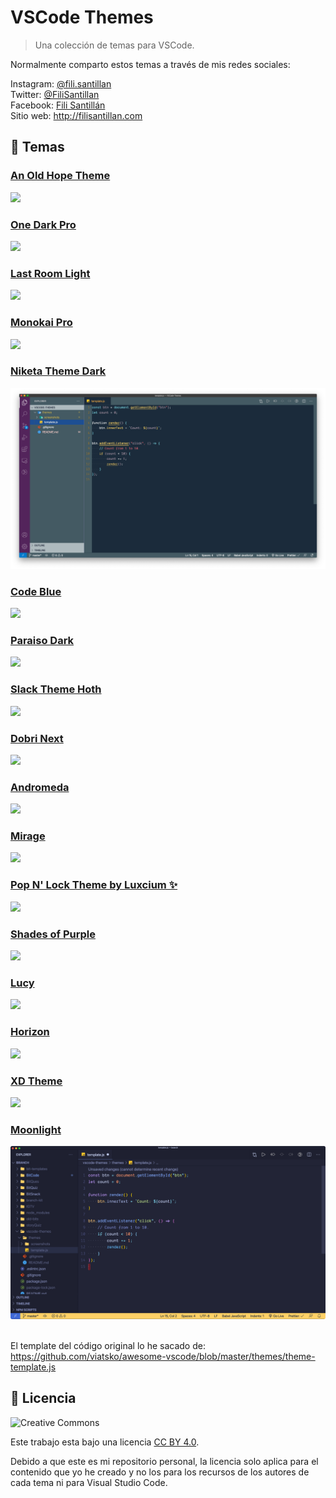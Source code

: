 # VSCode Themes

> Una colección de temas para VSCode.

Normalmente comparto estos temas a través de mis redes sociales:

Instagram: [@fili.santillan](https://www.instagram.com/fili.santillan/)  
Twitter: [@FiliSantillan](https://twitter.com/FiliSantillan)  
Facebook: [Fili Santillán](https://www.facebook.com/FiliSantillan96/)  
Sitio web: http://filisantillan.com

## 🎨 Temas

### [An Old Hope Theme](https://vscodethemes.com/e/dustinsanders.an-old-hope-theme-vscode)

<a href="https://vscodethemes.com/e/dustinsanders.an-old-hope-theme-vscode" target="_blank">
  <img src="./themes/screenshots/vstheme-an-old-hope-theme.png" />
</a>

### [One Dark Pro](https://vscodethemes.com/e/zhuangtongfa.Material-theme)

<a href="https://vscodethemes.com/e/zhuangtongfa.Material-theme" target="_blank">
  <img src="./themes/screenshots/vstheme-one-dark-pro.png" />
</a>

### [Last Room Light](https://marketplace.visualstudio.com/items?itemName=gerane.Theme-LastRoomLight)

<a href="https://marketplace.visualstudio.com/items?itemName=gerane.Theme-LastRoomLight" target="_blank">
  <img src="./themes/screenshots/vstheme-last-room-light.png" />
</a>

### [Monokai Pro](https://vscodethemes.com/e/monokai.theme-monokai-pro-vscode)

<a href="https://vscodethemes.com/e/monokai.theme-monokai-pro-vscode" target="_blank">
  <img src="./themes/screenshots/vstheme-monokai-pro.png" />
</a>

### [Niketa Theme Dark](https://marketplace.visualstudio.com/items?itemName=selfrefactor.niketa-dark-theme)

<a href="https://marketplace.visualstudio.com/items?itemName=selfrefactor.niketa-dark-theme" target="_blank">
  <img src="./themes/screenshots/vstheme-niketa.png" />
</a>

### [Code Blue](https://vscodethemes.com/e/Sujan.code-blue)

<a href="https://vscodethemes.com/e/Sujan.code-blue" target="_blank">
  <img src="./themes/screenshots/vstheme-code-blue.png" />
</a>

### [Paraiso Dark](https://marketplace.visualstudio.com/items?itemName=gerane.Theme-Paraisodark)

<a href="https://marketplace.visualstudio.com/items?itemName=gerane.Theme-Paraisodark" target="_blank">
  <img src="./themes/screenshots/vstheme-paraiso-dark.png" />
</a>

### [Slack Theme Hoth](https://vscodethemes.com/e/felipe-mendes.slack-theme)

<a href="https://vscodethemes.com/e/felipe-mendes.slack-theme" target="_blank">
  <img src="./themes/screenshots/vstheme-slack-theme-hoth.png" />
</a>

### [Dobri Next](https://vscodethemes.com/e/sldobri.bunker)

<a href="https://vscodethemes.com/e/sldobri.bunker" target="_blank">
  <img src="./themes/screenshots/vstheme-dobri-next.png" />
</a>

### [Andromeda](https://vscodethemes.com/e/EliverLara.andromeda)

<a href="https://vscodethemes.com/e/EliverLara.andromeda" target="_blank">
  <img src="./themes/screenshots/vstheme-andromeda.png" />
</a>

### [Mirage](https://vscodethemes.com/e/tristanremy.mirage)

<a href="https://vscodethemes.com/e/tristanremy.mirage" target="_blank">
  <img src="./themes/screenshots/vstheme-mirage.png" />
</a>

### [Pop N' Lock Theme by Luxcium ✨](https://vscodethemes.com/e/Luxcium.pop-n-lock-theme-vscode)

<a href="https://vscodethemes.com/e/Luxcium.pop-n-lock-theme-vscode" target="_blank">
  <img src="./themes/screenshots/vstheme-Pop-n-lock-theme.png" />
</a>

### [Shades of Purple](https://vscodethemes.com/e/ahmadawais.shades-of-purple)

<a href="https://vscodethemes.com/e/ahmadawais.shades-of-purple" target="_blank">
  <img src="./themes/screenshots/vstheme-shades-of-purple.png" />
</a>

### [Lucy](https://vscodethemes.com/e/juliettepretot.lucy-vscode)

<a href="https://vscodethemes.com/e/juliettepretot.lucy-vscode" target="_blank">
  <img src="./themes/screenshots/vstheme-lucy.png" />
</a>

### [Horizon](https://marketplace.visualstudio.com/items?itemName=jolaleye.horizon-theme-vscode)

<a href="https://marketplace.visualstudio.com/items?itemName=jolaleye.horizon-theme-vscode" target="_blank">
  <img src="./themes/screenshots/vstheme-horizon.png" />
</a>

### [XD Theme](https://marketplace.visualstudio.com/items?itemName=jeff-hykin.xd-theme)

<a href="https://marketplace.visualstudio.com/items?itemName=jeff-hykin.xd-theme" target="_blank">
  <img src="./themes/screenshots/vstheme-xd.png" />
</a>

### [Moonlight](https://marketplace.visualstudio.com/items?itemName=atomiks.moonlight)

<a href="https://marketplace.visualstudio.com/items?itemName=atomiks.moonlight" target="_blank">
  <img src="./themes/screenshots/vstheme-moonlight.png" />
</a>

<br />
<br />

El template del código original lo he sacado de: https://github.com/viatsko/awesome-vscode/blob/master/themes/theme-template.js

## 📜 Licencia

![Creative Commons](https://mirrors.creativecommons.org/presskit/buttons/88x31/svg/by.svg)

Este trabajo esta bajo una licencia [CC BY 4.0](https://creativecommons.org/licenses/by/4.0/deed.es).

Debido a que este es mi repositorio personal, la licencia solo aplica para el contenido que yo he creado y no los para los recursos de los autores de cada tema ni para Visual Studio Code.
